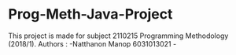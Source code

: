 # Prog-Meth-Java-Project
This project is made for subject 2110215 Programming Methodology (2018/1).
Authors : -Natthanon Manop 6031013021
          -
